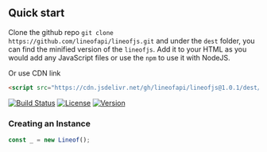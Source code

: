## Quick start

Clone the github repo `git clone https://github.com/lineofapi/lineofjs.git` and under the `dest` folder, you can find the minified version of the `lineofjs`. Add it to your HTML as you would add any JavaScript files or use the `npm` to use it with NodeJS.

Or use CDN link

```html
<script src="https://cdn.jsdelivr.net/gh/lineofapi/lineofjs@1.0.1/dest/lineof.min.js"></script>
```

[![Build Status](https://travis-ci.org/lineofapi/lineofjs.svg?branch=master)](https://travis-ci.org/lineofapi/lineofjs)
[![License](https://img.shields.io/github/license/lineofapi/lineofjs.svg)](https://github.com/lineofapi/lineofjs/blob/master/LICENSE)
[![Version](https://img.shields.io/github/release/lineofapi/lineofjs.svg)](https://github.com/lineofapi/lineofjs/releases/latest)


### Creating an Instance

```js
const _ = new Lineof();
```
